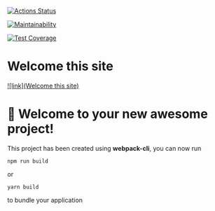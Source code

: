 [![Actions Status](https://github.com/buldogic/frontend-project-11/workflows/hexlet-check/badge.svg)](https://github.com/buldogic/frontend-project-11/actions)

[![Maintainability](https://api.codeclimate.com/v1/badges/690d17339fa320f35a5f/maintainability)](https://codeclimate.com/github/buldogic/frontend-project-11/maintainability)

[![Test Coverage](https://api.codeclimate.com/v1/badges/690d17339fa320f35a5f/test_coverage)](https://codeclimate.com/github/buldogic/frontend-project-11/test_coverage)

# Welcome this site

[![link](Welcome this site)](https://frontend-project-11-k2xnwri9f-andreys-projects-168bbf46.vercel.app/)

# 🚀 Welcome to your new awesome project!

This project has been created using **webpack-cli**, you can now run

```
npm run build
```

or

```
yarn build
```

to bundle your application
